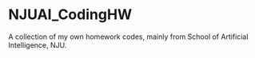 # NJUAI_CodingHW
A collection of my own homework codes, mainly from School of Artificial Intelligence, NJU.
